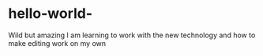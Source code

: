 # hello-world-
Wild but amazing 
I am learning to work with the new technology and how to make editing work on my own 

